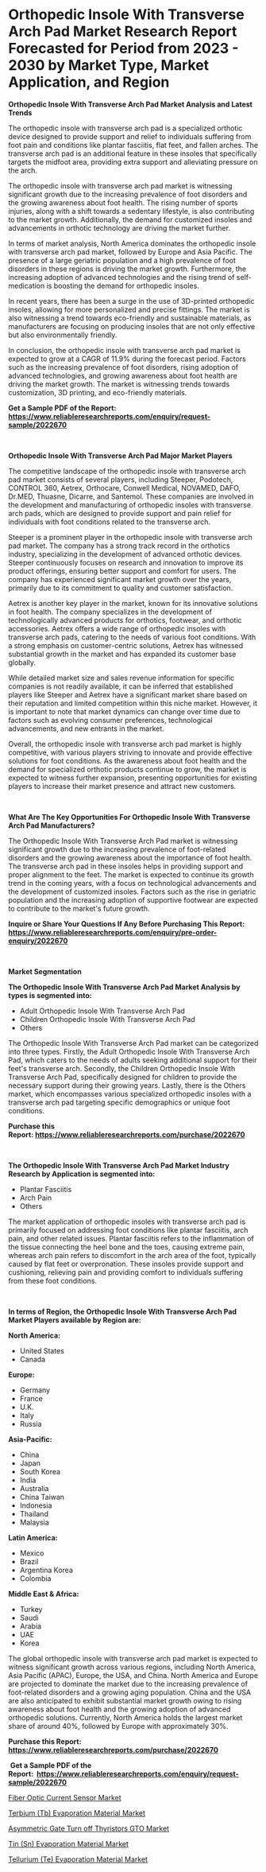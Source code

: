 <p><h1>Orthopedic Insole With Transverse Arch Pad Market Research Report Forecasted for Period from 2023 -  2030 by Market Type, Market Application, and Region</h1></p><p><strong>Orthopedic Insole With Transverse Arch Pad Market Analysis and Latest Trends</strong></p>
<p><p>The orthopedic insole with transverse arch pad is a specialized orthotic device designed to provide support and relief to individuals suffering from foot pain and conditions like plantar fasciitis, flat feet, and fallen arches. The transverse arch pad is an additional feature in these insoles that specifically targets the midfoot area, providing extra support and alleviating pressure on the arch.</p><p>The orthopedic insole with transverse arch pad market is witnessing significant growth due to the increasing prevalence of foot disorders and the growing awareness about foot health. The rising number of sports injuries, along with a shift towards a sedentary lifestyle, is also contributing to the market growth. Additionally, the demand for customized insoles and advancements in orthotic technology are driving the market further.</p><p>In terms of market analysis, North America dominates the orthopedic insole with transverse arch pad market, followed by Europe and Asia Pacific. The presence of a large geriatric population and a high prevalence of foot disorders in these regions is driving the market growth. Furthermore, the increasing adoption of advanced technologies and the rising trend of self-medication is boosting the demand for orthopedic insoles.</p><p>In recent years, there has been a surge in the use of 3D-printed orthopedic insoles, allowing for more personalized and precise fittings. The market is also witnessing a trend towards eco-friendly and sustainable materials, as manufacturers are focusing on producing insoles that are not only effective but also environmentally friendly.</p><p>In conclusion, the orthopedic insole with transverse arch pad market is expected to grow at a CAGR of 11.9% during the forecast period. Factors such as the increasing prevalence of foot disorders, rising adoption of advanced technologies, and growing awareness about foot health are driving the market growth. The market is witnessing trends towards customization, 3D printing, and eco-friendly materials.</p></p>
<p><strong>Get a Sample PDF of the Report:&nbsp; <a href="https://www.reliableresearchreports.com/enquiry/request-sample/2022670">https://www.reliableresearchreports.com/enquiry/request-sample/2022670</a></strong></p>
<p>&nbsp;</p>
<p><strong>Orthopedic Insole With Transverse Arch Pad Major Market Players</strong></p>
<p><p>The competitive landscape of the orthopedic insole with transverse arch pad market consists of several players, including Steeper, Podotech, CONTROL 360, Aetrex, Orthocare, Conwell Medical, NOVAMED, DAFO, Dr.MED, Thuasne, Dicarre, and Santemol. These companies are involved in the development and manufacturing of orthopedic insoles with transverse arch pads, which are designed to provide support and pain relief for individuals with foot conditions related to the transverse arch.</p><p>Steeper is a prominent player in the orthopedic insole with transverse arch pad market. The company has a strong track record in the orthotics industry, specializing in the development of advanced orthotic devices. Steeper continuously focuses on research and innovation to improve its product offerings, ensuring better support and comfort for users. The company has experienced significant market growth over the years, primarily due to its commitment to quality and customer satisfaction.</p><p>Aetrex is another key player in the market, known for its innovative solutions in foot health. The company specializes in the development of technologically advanced products for orthotics, footwear, and orthotic accessories. Aetrex offers a wide range of orthopedic insoles with transverse arch pads, catering to the needs of various foot conditions. With a strong emphasis on customer-centric solutions, Aetrex has witnessed substantial growth in the market and has expanded its customer base globally.</p><p>While detailed market size and sales revenue information for specific companies is not readily available, it can be inferred that established players like Steeper and Aetrex have a significant market share based on their reputation and limited competition within this niche market. However, it is important to note that market dynamics can change over time due to factors such as evolving consumer preferences, technological advancements, and new entrants in the market.</p><p>Overall, the orthopedic insole with transverse arch pad market is highly competitive, with various players striving to innovate and provide effective solutions for foot conditions. As the awareness about foot health and the demand for specialized orthotic products continue to grow, the market is expected to witness further expansion, presenting opportunities for existing players to increase their market presence and attract new customers.</p></p>
<p>&nbsp;</p>
<p><strong>What Are The Key Opportunities For Orthopedic Insole With Transverse Arch Pad Manufacturers?</strong></p>
<p><p>The Orthopedic Insole With Transverse Arch Pad market is witnessing significant growth due to the increasing prevalence of foot-related disorders and the growing awareness about the importance of foot health. The transverse arch pad in these insoles helps in providing support and proper alignment to the feet. The market is expected to continue its growth trend in the coming years, with a focus on technological advancements and the development of customized insoles. Factors such as the rise in geriatric population and the increasing adoption of supportive footwear are expected to contribute to the market's future growth.</p></p>
<p><strong>Inquire or Share Your Questions If Any Before Purchasing This Report: <a href="https://www.reliableresearchreports.com/enquiry/pre-order-enquiry/2022670">https://www.reliableresearchreports.com/enquiry/pre-order-enquiry/2022670</a></strong></p>
<p>&nbsp;</p>
<p><strong>Market Segmentation</strong></p>
<p><strong>The Orthopedic Insole With Transverse Arch Pad Market Analysis by types is segmented into:</strong></p>
<p><ul><li>Adult Orthopedic Insole With Transverse Arch Pad</li><li>Children Orthopedic Insole With Transverse Arch Pad</li><li>Others</li></ul></p>
<p><p>The Orthopedic Insole With Transverse Arch Pad market can be categorized into three types. Firstly, the Adult Orthopedic Insole With Transverse Arch Pad, which caters to the needs of adults seeking additional support for their feet's transverse arch. Secondly, the Children Orthopedic Insole With Transverse Arch Pad, specifically designed for children to provide the necessary support during their growing years. Lastly, there is the Others market, which encompasses various specialized orthopedic insoles with a transverse arch pad targeting specific demographics or unique foot conditions.</p></p>
<p><strong>Purchase this Report:&nbsp;<a href="https://www.reliableresearchreports.com/purchase/2022670">https://www.reliableresearchreports.com/purchase/2022670</a></strong></p>
<p>&nbsp;</p>
<p><strong>The Orthopedic Insole With Transverse Arch Pad Market Industry Research by Application is segmented into:</strong></p>
<p><ul><li>Plantar Fasciitis</li><li>Arch Pain</li><li>Others</li></ul></p>
<p><p>The market application of orthopedic insoles with transverse arch pad is primarily focused on addressing foot conditions like plantar fasciitis, arch pain, and other related issues. Plantar fasciitis refers to the inflammation of the tissue connecting the heel bone and the toes, causing extreme pain, whereas arch pain refers to discomfort in the arch area of the foot, typically caused by flat feet or overpronation. These insoles provide support and cushioning, relieving pain and providing comfort to individuals suffering from these foot conditions.</p></p>
<p>&nbsp;</p>
<p><strong>In terms of Region, the Orthopedic Insole With Transverse Arch Pad Market Players available by Region are:</strong></p>
<p>
    <p> <strong> North America: </strong>
        <ul>
            <li>United States</li>
            <li>Canada</li>
        </ul>
        </p> 
    <p> <strong> Europe: </strong>
        <ul>
            <li>Germany</li>
            <li>France</li>
            <li>U.K.</li>
            <li>Italy</li>
            <li>Russia</li>
        </ul>
        </p> 
    <p> <strong> Asia-Pacific: </strong>
        <ul>
            <li>China</li>
            <li>Japan</li>
            <li>South Korea</li>
            <li>India</li>
            <li>Australia</li>
            <li>China Taiwan</li>
            <li>Indonesia</li>
            <li>Thailand</li>
            <li>Malaysia</li>
        </ul>
        </p> 
    <p> <strong> Latin America: </strong>
        <ul>
            <li>Mexico</li>
            <li>Brazil</li>
            <li>Argentina Korea</li>
            <li>Colombia</li>
        </ul>
        </p> 
    <p> <strong> Middle East & Africa: </strong>
        <ul>
            <li>Turkey</li>
            <li>Saudi</li>
            <li>Arabia</li>
            <li>UAE</li>
            <li>Korea</li>
        </ul>
    </p>
    </p>
<p><p>The global orthopedic insole with transverse arch pad market is expected to witness significant growth across various regions, including North America, Asia Pacific (APAC), Europe, the USA, and China. North America and Europe are projected to dominate the market due to the increasing prevalence of foot-related disorders and a growing aging population. China and the USA are also anticipated to exhibit substantial market growth owing to rising awareness about foot health and the growing adoption of advanced orthopedic solutions. Currently, North America holds the largest market share of around 40%, followed by Europe with approximately 30%.</p></p>
<p><strong>Purchase this Report: <a href="https://www.reliableresearchreports.com/purchase/2022670">https://www.reliableresearchreports.com/purchase/2022670</a></strong></p>
<p>&nbsp;<strong>Get a Sample PDF of the Report:&nbsp;&nbsp;<a href="https://www.reliableresearchreports.com/enquiry/request-sample/2022670">https://www.reliableresearchreports.com/enquiry/request-sample/2022670</a></strong></p>
<p><strong></strong></p>
<p><p><a href="https://github.com/gdfhhhj/Market-Research-Report-List-1/blob/main/fiber-optic-current-sensor-market.md">Fiber Optic Current Sensor Market</a></p><p><a href="https://medium.com/@krithi.reportprime/terbium-tb-evaporation-material-market-trends-forecast-and-competitive-analysis-to-2030-755898a74f54">Terbium (Tb) Evaporation Material Market</a></p><p><a href="https://github.com/luckyshygirl/Market-Research-Report-List-1/blob/main/asymmetric-gate-turn-off-thyristors-gto-market.md">Asymmetric Gate Turn off Thyristors GTO Market</a></p><p><a href="https://medium.com/@shivangi.reportprime/tin-sn-evaporation-material-market-size-cagr-trends-2024-2030-2f59f4dde86c">Tin (Sn) Evaporation Material Market</a></p><p><a href="https://medium.com/@sheetal.reportprime/tellurium-te-evaporation-material-market-analysis-its-cagr-market-segmentation-and-global-ea9c7f1452ca">Tellurium (Te) Evaporation Material Market</a></p></p>